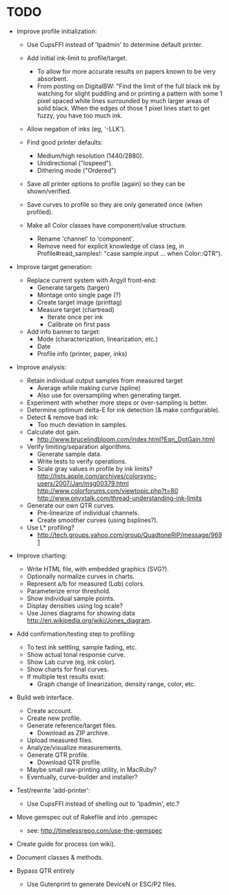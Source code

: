 # TODO

- Improve profile initialization:
  - Use CupsFFI instead of 'lpadmin' to determine default printer.
  - Add initial ink-limit to profile/target.
    - To allow for more accurate results on papers known to be very absorbent.
    - From posting on DigitalBW: "Find the limit of the full black ink by watching for
      slight puddling and or printing a pattern with some 1 pixel spaced white lines 
      surrounded by much larger areas of solid black. When the edges of those 1 pixel 
      lines start to get fuzzy, you have too much ink.

  - Allow negation of inks (eg, '-LLK').
  - Find good printer defaults:
    - Medium/high resolution (1440/2880).
    - Unidirectional ("lospeed").
    - Dithering mode ("Ordered")
  - Save *all* printer options to profile (again) so they can be shown/verified.
  - Save curves to profile so they are only generated once (when profiled).
  - Make all Color classes have component/value structure.
    - Rename 'channel' to 'component'.
    - Remove need for explicit knowledge of class (eg, in Profile#read_samples!: "case sample.input ... when Color::QTR").

- Improve target generation:
  - Replace current system with Argyll front-end:
    - Generate targets (targen)
    - Montage onto single page (?)
    - Create target image (printtag)
    - Measure target (chartread)
      - Iterate once per ink
      - Calibrate on first pass
  - Add info banner to target:
    - Mode (characterization, linearization, etc.)
    - Date
    - Profile info (printer, paper, inks)

- Improve analysis:
  - Retain individual output samples from measured target
    - Average while making curve (spline)
    - Also use for oversampling when generating target.
  - Experiment with whether more steps or over-sampling is better.
  - Determine optimum delta-E for ink detection (& make configurable).
  - Detect & remove bad ink:
    - Too much deviation in samples.
  - Calculate dot gain.
    - http://www.brucelindbloom.com/index.html?Eqn_DotGain.html
  - Verify limiting/separation algorithms.
    - Generate sample data.
    - Write tests to verify operations.
    - Scale gray values in profile by ink limits?
        http://lists.apple.com/archives/colorsync-users/2007/Jan/msg00379.html
        http://www.colorforums.com/viewtopic.php?t=80
        http://www.onyxtalk.com/thread-understanding-ink-limits
  - Generate our own QTR curves.
    - Pre-linearize of individual channels.
    - Create smoother curves (using bsplines?).
  - Use L* profiling?
    - http://tech.groups.yahoo.com/group/QuadtoneRIP/message/9691
    
- Improve charting:
  - Write HTML file, with embedded graphics (SVG?).
  - Optionally normalize curves in charts.
  - Represent a/b for measured (L*a*b) colors.
  - Parameterize error threshold.
  - Show individual sample points.
  - Display densities using log scale?
  - Use Jones diagrams for showing data <http://en.wikipedia.org/wiki/Jones_diagram>.

- Add confirmation/testing step to profiling:
  - To test ink settling, sample fading, etc.
  - Show actual tonal response curve.
  - Show Lab curve (eg, ink color).
  - Show charts for final curves.
  - If multiple test results exist:
    - Graph change of linearization, density range, color, etc.

- Build web interface.
  - Create account.
  - Create new profile.
  - Generate reference/target files.
    - Download as ZIP archive.
  - Upload measured files.
  - Analyze/visualize measurements.
  - Generate QTR profile.
    - Download QTR profile.
  - Maybe small raw-printing utility, in MacRuby?
  - Eventually, curve-builder and installer?

- Test/rewrite 'add-printer':
  - Use CupsFFI instead of shelling out to 'lpadmin', etc.?

- Move gemspec out of Rakefile and into .gemspec
  - see: http://timelessrepo.com/use-the-gemspec

- Create guide for process (on wiki).

- Document classes & methods.

- Bypass QTR entirely
  - Use Gutenprint to generate DeviceN or ESC/P2 files.
